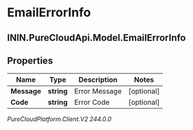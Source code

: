 # EmailErrorInfo

## ININ.PureCloudApi.Model.EmailErrorInfo

## Properties

|Name | Type | Description | Notes|
|------------ | ------------- | ------------- | -------------|
| **Message** | **string** | Error Message | [optional] |
| **Code** | **string** | Error Code | [optional] |



_PureCloudPlatform.Client.V2 244.0.0_
